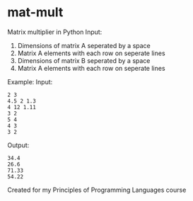# mat-mult
Matrix multiplier in Python
Input: 
1. Dimensions of matrix A seperated by a space 
2. Matrix A elements with each row on seperate lines
3. Dimensions of matrix B seperated by a space
4. Matrix A elements with each row on seperate lines

Example:
Input:

    2 3
    4.5 2 1.3
    4 12 1.11
    3 2
    5 4
    4 3
    3 2

Output:

    34.4
    26.6
    71.33
    54.22


Created for my Principles of Programming Languages course
